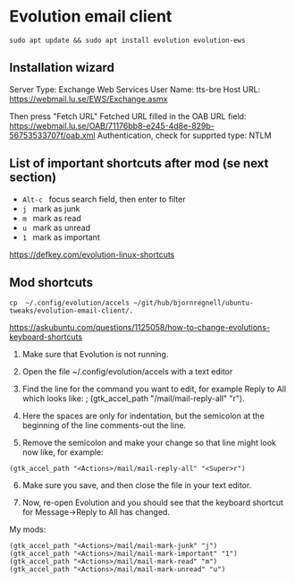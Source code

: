 # Evolution email client

`sudo apt update && sudo apt install evolution evolution-ews`

## Installation wizard

Server Type: Exchange Web Services
User Name: tts-bre
Host URL: https://webmail.lu.se/EWS/Exchange.asmx

Then press "Fetch URL"
Fetched URL filled in the OAB URL field:
https://webmail.lu.se/OAB/71176bb8-e245-4d8e-829b-56753533707f/oab.xml
Authentication, check for supprted type: NTLM

## List of important shortcuts after mod (se next section)

* `Alt-c ` focus search field, then enter to filter
* `j ` mark as junk
* `m ` mark as read
* `u ` mark as unread
* `1 ` mark as important

https://defkey.com/evolution-linux-shortcuts

## Mod shortcuts

```
cp  ~/.config/evolution/accels ~/git/hub/bjornregnell/ubuntu-tweaks/evolution-email-client/.
```

https://askubuntu.com/questions/1125058/how-to-change-evolutions-keyboard-shortcuts

1. Make sure that Evolution is not running.

2. Open the file ~/.config/evolution/accels with a text editor

3. Find the line for the command you want to edit, for example Reply to All which looks like:
; (gtk_accel_path "<Actions>/mail/mail-reply-all" "<Primary><Shift>r").

4. Here the spaces are only for indentation, but the semicolon at the beginning of the line comments-out the line.

5. Remove the semicolon and make your change so that line might look now like, for example: 
```
(gtk_accel_path "<Actions>/mail/mail-reply-all" "<Super>r")
```

6. Make sure you save, and then close the file in your text editor.

7. Now, re-open Evolution and you should see that the keyboard shortcut for Message->Reply to All has changed.

My mods:
```
(gtk_accel_path "<Actions>/mail/mail-mark-junk" "j")
(gtk_accel_path "<Actions>/mail/mail-mark-important" "1")
(gtk_accel_path "<Actions>/mail/mail-mark-read" "m")
(gtk_accel_path "<Actions>/mail/mail-mark-unread" "u")
```

